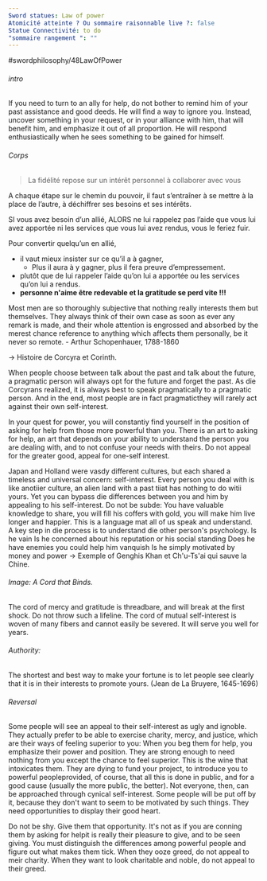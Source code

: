 ```yaml
---
Sword statues: Law of power
Atomicité atteinte ? Ou sommaire raisonnable live ?: false
Statue Connectivité: to do
"sommaire rangement ": ""
---
```


#swordphilosophy/48LawOfPower 

###### intro
If you need to turn to an ally for help, do not bother to remind him of your past assistance and good deeds. He will find a way to ignore you. Instead, uncover something in your request, or in your alliance with him, that will benefit him, and emphasize it out of all proportion. He will respond enthusiastically when he sees something to be gained for himself.

###### Corps
 > La fidélité repose sur un intérêt personnel à collaborer avec vous

A chaque étape sur le chemin du pouvoir, il faut s’entraîner à se mettre à la place de l’autre, à déchiffrer ses besoins et ses intérêts. 

SI vous avez besoin d’un allié, 
ALORS ne lui rappelez pas l’aide que vous lui avez apportée ni les services que vous lui avez rendus, vous le feriez fuir.


Pour convertir quelqu’un en allié,
- il vaut mieux insister sur ce qu’il a à gagner, 
	- Plus il aura à y gagner, plus il fera preuve d’empressement.
- plutôt que de lui rappeler l’aide qu’on lui a apportée ou les services qu’on lui a rendus.
- **personne n'aime être redevable et la gratitude se perd vite !!!**


Most men are so thoroughly subjective that nothing really interests them but themselves. They always think of their own case as soon as ever any remark is made, and their whole attention is engrossed and absorbed by the merest chance reference to anything which affects them personally, be it never so remote. 
\- Arthur Schopenhauer, 1788-1860 

-> Histoire de Corcyra et Corinth. 

When people choose between talk about the past and talk about the future, a pragmatic person will always opt for the future and forget the past. As die Corcyrans realized, it is always best to speak pragmatically to a pragmatic person. And in the end, most people are in fact pragmaticthey will rarely act against their own self-interest.

In your quest for power, you will constantiy find yourself in the position of asking for help from those more powerful than you. There is an art to asking for help, an art that depends on your ability to understand the person you are dealing with, and to not confuse your needs with theirs.
Do not appeal for the greater good, appeal for one-self interest. 


Japan and Holland were vasdy different cultures, but each shared a timeless and universal concern: self-interest. Every person you deal with is like anotiier culture, an alien land with a past tiiat has nothing to do witii yours. Yet you can bypass die differences between you and him by appealing to his self-interest. Do not be subde: You have valuable knowledge to share, you will fill his coffers with gold, you will make him live longer and happier. This is a language mat all of us speak and understand.
A key step in die process is to understand die other person's psychology. Is he vain Is he concerned about his reputation or his social standing Does he have enemies you could help him vanquish Is he simply motivated by money and power
-> Exemple of Genghis Khan et Ch'u-Ts'ai qui sauve la Chine.

###### Image: A Cord that Binds. 
The cord of mercy and gratitude is threadbare, and will break at the first shock. Do not throw such a lifeline. The cord of mutual self-interest is woven of many fibers and cannot easily be severed. It will serve you well for years.


###### Authority: 
The shortest and best way to make your fortune is to let people see clearly that it is in their interests to promote yours. (Jean de La Bruyere, 1645-1696)

###### Reversal
Some people will see an appeal to their self-interest as ugly and ignoble. They actually prefer to be able to exercise charity, mercy, and justice, which are their ways of feeling superior to you: When you beg them for help, you emphasize their power and position. They are strong enough to need nothing from you except the chance to feel superior. This is the wine that intoxicates them. They are dying to fund your project, to introduce you to powerful peopleprovided, of course, that all this is done in public, and for a good cause (usually the more public, the better). Not everyone, then, can be approached through cynical self-interest. Some people will be put off by it, because they don't want to seem to be motivated by such things. They need opportunities to display their good heart.

Do not be shy. Give them that opportunity. It's not as if you are conning them by asking for helpit is really their pleasure to give, and to be seen giving. You must distinguish the differences among powerful people and figure out what makes them tick. When they ooze greed, do not appeal to meir charity. When they want to look charitable and noble, do not appeal to their greed.
